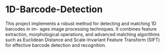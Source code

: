 # 1D-Barcode-Detection
This project implements a robust method for detecting and matching 1D barcodes in im- ages image processing techniques. It combines feature extraction, morphological operations, and advanced matching algorithms such as Euclidean Distance and Scale-Invariant Feature Transform (SIFT) for effective barcode detection and recognition.
